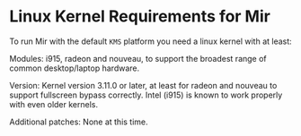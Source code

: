 Linux Kernel Requirements for Mir
=================================

To run Mir with the default `KMS` platform you need a linux kernel with at
least:

Modules: i915, radeon and nouveau, to support the broadest range of common
desktop/laptop hardware.

Version: Kernel version 3.11.0 or later, at least for radeon and nouveau to
support fullscreen bypass correctly. Intel (i915) is known to work properly
with even older kernels.

Additional patches: None at this time.
